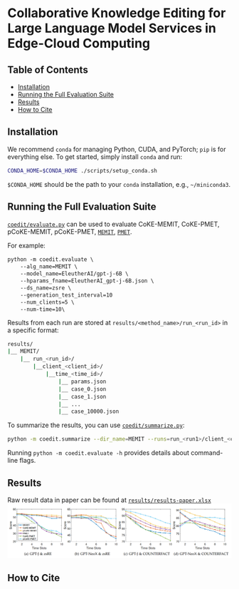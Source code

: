 # Collaborative Knowledge Editing for Large Language Model Services in Edge-Cloud Computing


## Table of Contents

- [Installation](#installation)
- [Running the Full Evaluation Suite](#running-the-full-evaluation-suite)
- [Results](#results)
- [How to Cite](#how-to-cite)

## Installation

We recommend `conda` for managing Python, CUDA, and PyTorch; `pip` is for everything else. To get started, simply install `conda` and run:
```bash
CONDA_HOME=$CONDA_HOME ./scripts/setup_conda.sh
```

`$CONDA_HOME` should be the path to your `conda` installation, e.g., `~/miniconda3`.


## Running the Full Evaluation Suite

[`coedit/evaluate.py`](coedit/evaluate.py) can be used to evaluate CoKE-MEMIT, CoKE-PMET, pCoKE-MEMIT, pCoKE-PMET, [`MEMIT`](https://github.com/kmeng01/memit), [`PMET`](https://github.com/xpq-tech/PMET).

For example:
```
python -m coedit.evaluate \
    --alg_name=MEMIT \
    --model_name=EleutherAI/gpt-j-6B \
    --hparams_fname=EleutherAI_gpt-j-6B.json \
    --ds_name=zsre \
    --generation_test_interval=10 
    --num_clients=5 \
    --num-time=10\
```
Results from each run are stored at `results/<method_name>/run_<run_id>` in a specific format:
```bash
results/
|__ MEMIT/
    |__ run_<run_id>/
        |__client_<client_id>/
            |__time_<time_id>/
                |__ params.json
                |__ case_0.json
                |__ case_1.json
                |__ ...
                |__ case_10000.json
```

To summarize the results, you can use [`coedit/summarize.py`](coedit/summarize.py):
```bash
python -m coedit.summarize --dir_name=MEMIT --runs=run_<run1>/client_<client0>/_time_<time0>.
```

Running `python -m coedit.evaluate -h` provides details about command-line flags.

## Results
Raw result data in paper can be found at [`results/results-paper.xlsx`](results/results-paper.xlsx)
![Editing Curves](results/result.png)

## How to Cite

```bibtex
```
